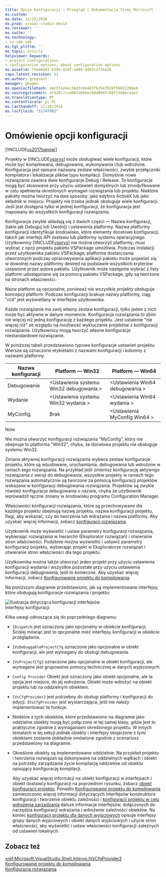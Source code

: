 ```yaml
---
title: Opcje konfiguracji — Przegląd | Dokumentacja firmy Microsoft
ms.custom: ''
ms.date: 11/15/2016
ms.prod: visual-studio-dev14
ms.reviewer: ''
ms.suite: ''
ms.technology:
- vs-ide-sdk
ms.tgt_pltfrm: ''
ms.topic: article
helpviewer_keywords:
- project configurations
- configuration options, about configuration options
ms.assetid: f4ad4dd3-b39e-42df-ad89-d403cdf24a2b
caps.latest.revision: 11
ms.author: gregvanl
manager: ghogen
ms.openlocfilehash: 44c5f424ec36d3c04403f62547920f59622208a9
ms.sourcegitcommit: af428c7ccd007e668ec0dd8697c88fc5d8bca1e2
ms.translationtype: MT
ms.contentlocale: pl-PL
ms.lasthandoff: 11/16/2018
ms.locfileid: "51747992"
---
```

# <a name="configuration-options-overview"></a>Omówienie opcji konfiguracji
[!INCLUDE[vs2017banner](../../includes/vs2017banner.md)]

Projekty w [!INCLUDE[vsprvs](../../includes/vsprvs-md.md)] może obsługiwać wiele konfiguracji, które może być kompilowana, debugowania, wykonywania i/lub wdrożone. Konfiguracja jest opisane nazwany zestaw właściwości, zwykle przełączniki kompilatora i lokalizacje plików typu kompilacji. Domyślnie nowe rozwiązania zawiera dwie konfiguracje Debug i Release. Te konfiguracje mogą być stosowane przy użyciu ustawień domyślnych lub zmodyfikowane w celu spełnienia określonych wymagań rozwiązania lub projektu. Niektóre pakiety można tworzyć na dwa sposoby: jako edytora ActiveX lub jako składnik w miejscu. Projekty nie trzeba jednak obsługuje wiele konfiguracji. Jeśli jest dostępna tylko w jednej konfiguracji, że konfiguracja jest mapowany do wszystkich konfiguracji rozwiązania.  
  
 Konfiguracje zwykle składają się z dwóch części — Nazwa konfiguracji, (takie jak Debuguj lub Uwolnij) i ustawienia platformy. Nazwa platformy konfiguracji identyfikuje środowisko, które elementy docelowe konfiguracji, takich jak interfejs API zestawu lub platformy systemu operacyjnego. Użytkownicy [!INCLUDE[vsprvs](../../includes/vsprvs-md.md)] nie można utworzyć platformy; musi wybrać z opcji projektu pakietu VSPackage umożliwia. Podczas instalacji przez użytkownika pakietu VSPackage, platforma dostarczania utworzonych podczas opracowywania aplikacji pakietu może pojawiać się w dowolnej nazwy platformy desired na podstawie wszystkich kryteriów ustawione przez autora pakietu. Użytkownik może następnie wybrać z listy platform udostępniane się za pomocą pakietu VSPackage, gdy są tworzone na stronach właściwości.  
  
 Nazw platform są opcjonalne, ponieważ nie wszystkie projekty obsługuje koncepcji platform. Podczas konfiguracji brakuje nazwy platformy, ciąg "n/d" jest wyświetlany w interfejsie użytkownika.  
  
 Każde rozwiązanie ma swój własny zestaw konfiguracji, tylko jeden z nich może być aktywne w danym momencie. Konfiguracja rozwiązania to zbiór nie więcej niż jedną konfigurację z każdego projektu. Jest ustalenie "nie więcej niż" ze względu na możliwość wykluczanie projektów z konfiguracji rozwiązania. Użytkownicy mogą tworzyć własne konfiguracje niestandardowe rozwiązanie.  
  
 W poniższej tabeli przedstawiono typowe konfiguracje ustawień projektu. Wiersze są oznaczone etykietami z nazwami konfiguracji i kolumny z nazwami platformy.  
  
|Nazwa konfiguracji|Platform — Win32|Platform — Win64|  
|------------------------|----------------------|----------------------|  
|Debugowanie|\<Ustawienia systemu Win32 debugowania >|\<Ustawienia Win64 debugowania >|  
|Wydanie|\<Ustawienia systemu Win32 wydania >|\<Ustawienia Win64 wydania >|  
|MyConfig|Brak|\<Ustawienia MyConfig Win64 >|  
  
> [!NOTE]
>  Nie można utworzyć konfiguracji rozwiązania "MyConfig", który nie obejmuje to platforma "Win32", chyba, że docelowa projektu nie obsługuje systemu Win32.  
  
 Zmiana aktywnej konfiguracji rozwiązania wybiera zestaw konfiguracje projektu, które są wbudowane, uruchamiania, debugowania lub wdrożone w ramach tego rozwiązania. Na przykład jeśli zmienisz konfigurację aktywngo rozwiązania z wersji do debugowania, wszystkie projekty w ramach tego rozwiązania automatycznie są tworzone za pomocą konfiguracji projektów wskazane w konfiguracji debugowania rozwiązania. Projektów są zwykle również konfiguracje debugowania o nazwie, chyba że użytkownik wprowadził ręczne zmiany w środowisku programu Configuration Manager.  
  
 Właściwości konfiguracji rozwiązania, które są przechowywane dla każdego projektu obejmują nazwę projektu, nazwa konfiguracji projektu, flagi, aby wskazać, czy do tworzenia lub wdrażania i nazwa platformy. Aby uzyskać więcej informacji, zobacz [konfiguracji rozwiązania](../../extensibility/internals/solution-configuration.md).  
  
 Użytkownik może wyświetlić i ustaw parametry konfiguracji rozwiązania, wybierając rozwiązania w hierarchii (Eksplorator rozwiązań) i otwieranie stron właściwości. Podobnie można wyświetlić i ustawić parametry konfiguracji projektu, wybierając projekt w Eksploratorze rozwiązań i otwieranie stron właściwości dla tego projektu.  
  
 Użytkownika można także utworzyć jeden projekt przy użyciu ustawienia konfiguracji wydania i wszystkie pozostałe przy użyciu ustawienia konfiguracji debugowania, jeśli to konieczne. Aby uzyskać więcej informacji, zobacz [Konfigurowanie projektu do kompilowania](../../extensibility/internals/project-configuration-for-building.md).  
  
 Na poniższym diagramie przedstawiono, jak są implementowane interfejsy, które obsługują konfiguracje rozwiązania i projektu:  
  
 ![Ilustracja dotycząca konfiguracji interfejsów](../../extensibility/internals/media/vsconfiginterfaces.gif "vsConfigInterfaces")  
Interfejsy konfiguracji  
  
 Kilka uwagi odnoszące się do poprzedniego diagramu:  
  
- `IDispatch` jest oznaczony jako opcjonalny w obiekcie konfiguracji. Ściślej mówiąc jest to opcjonalne mieć interfejsy konfiguracji w obiekcie przeglądania.  
  
- `IVsDebuggableProjectCfg` oznaczone jako opcjonalne w obiekt konfiguracji, ale jest wymagany do obsługi debugowania.  
  
- `IVsProjectCfg2` oznaczone jako opcjonalne w obiekt konfiguracji, ale wymagane jest grupowanie pomocy technicznej w danych wyjściowych.  
  
- `Config Provider` Obiekt jest oznaczony jako obiekt opcjonalne, ale ta opcja jest miejsce, do jej wdrożenia. Obiekt może wdrożyć na obiekt projektu lub na oddzielnym obiektem.  
  
- `IVsCfgProvider2` jest potrzebny do obsługi platformy i konfiguracji do edycji. `IVsCfgProvider` jest wystarczająca, jeśli nie należy implementować te funkcje.  
  
- Niektóre z tych obiektów, które przedstawiono na diagramie jako oddzielne obiekty mogą być połączone w tej samej klasy, gdzie jest to praktyczne zgodnie z wymaganiami określonego projektu. W innych tematach w tej sekcji jednak obiekty i interfejsy skojarzone z tymi obiektami zostanie dokładnie omówione zgodnie z scenariusz przedstawiony na diagramie.  
  
- Określone obiekty są implementowane oddzielnie. Na przykład projektu i tworzenia rozwiązań są dokonywane na oddzielnych wątkach i obiekt na potrzeby zarządzania życie kompilację oddzielnie od obiektu opisujący konfigurację kompilacji.  
  
  Aby uzyskać więcej informacji na obiekt konfiguracji w interfejsach i obiekt dostawcy konfiguracji na poprzednim rysunku, zobacz [obiekt konfiguracji projektu](../../extensibility/internals/project-configuration-object.md). Ponadto [Konfigurowanie projektu do kompilowania](../../extensibility/internals/project-configuration-for-building.md) zamieszczono więcej informacji dotyczących interfejsów konstruktora konfiguracji i tworzenie obiektu zależności i [konfiguracji projektu w celu wdrożenia zarządzania](../../extensibility/internals/project-configuration-for-managing-deployment.md) dalsze informacje interfejsów, dołączonych do narzędzia konfiguracji wdrażania i wdrożenie zależności obiektów. Na koniec [konfiguracji projektu dla danych wyjściowych](../../extensibility/internals/project-configuration-for-output.md) opisuje interfejsy grupy danych wyjściowych i obiekt danych wyjściowych i użycie stron właściwości, aby wyświetlić i ustaw właściwości konfiguracji-zależnych od ustawień lokalnych.  
  
## <a name="see-also"></a>Zobacz też  
 <xref:Microsoft.VisualStudio.Shell.Interop.IVsCfgProvider2>   
 [Konfigurowanie projektu do kompilowania](../../extensibility/internals/project-configuration-for-building.md)   
 [Konfiguracja rozwiązania](../../extensibility/internals/solution-configuration.md)

